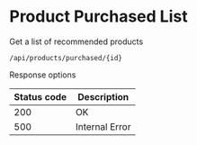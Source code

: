 Product Purchased List
===================

Get a list of recommended products

```shell title="Method <span class='color-method'>GET</span>"
/api/products/purchased/{id}
```

Response options

| Status code                          | Description    |
|--------------------------------------|----------------|
| <span class='color-200'>200</span>   | OK             |
| <span class='color-error'>500</span> | Internal Error |